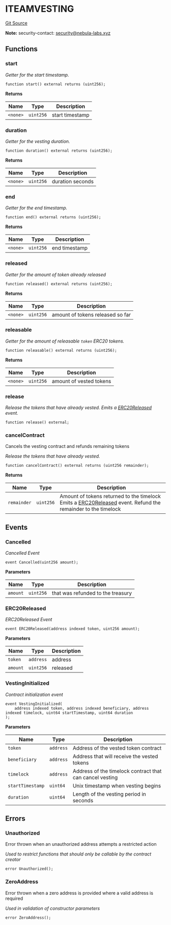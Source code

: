 # ITEAMVESTING
[Git Source](https://github.com/nebula-labs-xyz/lendefi-dao/blob/7f0eb7a5b5767e3eed9a3c2d01ebe6a782dcd6dc/contracts/interfaces/ITeamVesting.sol)

**Note:**
security-contact: security@nebula-labs.xyz


## Functions
### start

*Getter for the start timestamp.*


```solidity
function start() external returns (uint256);
```
**Returns**

|Name|Type|Description|
|----|----|-----------|
|`<none>`|`uint256`|start timestamp|


### duration

*Getter for the vesting duration.*


```solidity
function duration() external returns (uint256);
```
**Returns**

|Name|Type|Description|
|----|----|-----------|
|`<none>`|`uint256`|duration seconds|


### end

*Getter for the end timestamp.*


```solidity
function end() external returns (uint256);
```
**Returns**

|Name|Type|Description|
|----|----|-----------|
|`<none>`|`uint256`|end timestamp|


### released

*Getter for the amount of token already released*


```solidity
function released() external returns (uint256);
```
**Returns**

|Name|Type|Description|
|----|----|-----------|
|`<none>`|`uint256`|amount of tokens released so far|


### releasable

*Getter for the amount of releasable `token` ERC20 tokens.*


```solidity
function releasable() external returns (uint256);
```
**Returns**

|Name|Type|Description|
|----|----|-----------|
|`<none>`|`uint256`|amount of vested tokens|


### release

*Release the tokens that have already vested.
Emits a [ERC20Released](/contracts/interfaces/ITeamVesting.sol/interface.ITEAMVESTING.md#erc20released) event.*


```solidity
function release() external;
```

### cancelContract

Cancels the vesting contract and refunds remaining tokens

*Release the tokens that have already vested.*


```solidity
function cancelContract() external returns (uint256 remainder);
```
**Returns**

|Name|Type|Description|
|----|----|-----------|
|`remainder`|`uint256`|Amount of tokens returned to the timelock Emits a [ERC20Released](/contracts/interfaces/ITeamVesting.sol/interface.ITEAMVESTING.md#erc20released) event. Refund the remainder to the timelock|


## Events
### Cancelled
*Cancelled Event*


```solidity
event Cancelled(uint256 amount);
```

**Parameters**

|Name|Type|Description|
|----|----|-----------|
|`amount`|`uint256`|that was refunded to the treasury|

### ERC20Released
*ERC20Released Event*


```solidity
event ERC20Released(address indexed token, uint256 amount);
```

**Parameters**

|Name|Type|Description|
|----|----|-----------|
|`token`|`address`|address|
|`amount`|`uint256`|released|

### VestingInitialized
*Contract initialization event*


```solidity
event VestingInitialized(
    address indexed token, address indexed beneficiary, address indexed timelock, uint64 startTimestamp, uint64 duration
);
```

**Parameters**

|Name|Type|Description|
|----|----|-----------|
|`token`|`address`|Address of the vested token contract|
|`beneficiary`|`address`|Address that will receive the vested tokens|
|`timelock`|`address`|Address of the timelock contract that can cancel vesting|
|`startTimestamp`|`uint64`|Unix timestamp when vesting begins|
|`duration`|`uint64`|Length of the vesting period in seconds|

## Errors
### Unauthorized
Error thrown when an unauthorized address attempts a restricted action

*Used to restrict functions that should only be callable by the contract creator*


```solidity
error Unauthorized();
```

### ZeroAddress
Error thrown when a zero address is provided where a valid address is required

*Used in validation of constructor parameters*


```solidity
error ZeroAddress();
```

